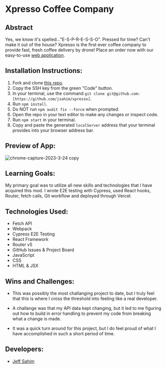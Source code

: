 # Xpresso Coffee Company

## Abstract

Yes, we know it's spelled..."E-S-P-R-E-S-S-O". Pressed for time? Can't make it out of the house? Xpresso is the first ever coffee company to provide fast, fresh coffee delivery by drone! Place an order now with our easy-to-use [web application](https://xpresso-coffee.vercel.app/home).

## Installation Instructions:
[//]: <>
1. Fork and clone [this repo](https://github.com/jsahim/xpresso).
1. Copy the SSH key from the green "Code" button.
1. In your terminal, use the command `git clone git@github.com:[https://github.com/jsahim/xpresso]`.
1. Run `npm install`.
1. Do NOT run `npm audit fix --force` when prompted.
1. Open the repo in your text editor to make any changes or inspect code.
1. Run `npm start` in your terminal.
1. Copy and paste the generated `localServer` address that your terminal provides into your browser address bar.


## Preview of App:

![chrome-capture-2023-3-24 copy](https://user-images.githubusercontent.com/107663888/233904204-acc8074d-f9b1-4fe7-8285-77244298032e.gif)

## Learning Goals:

My primary goal was to utilize all new skills and technologies that I have acquired this mod. I wrote E2E testing with Cypress, used React hooks, Router, fetch calls, Git workflow and deployed through Vercel.

## Technologies Used:
[//]: <>
- Fetch API
- Webpack
- Cypress E2E Testing
- React Framework
- Router v5
- GitHub Issues & Project Board
- JavaScript
- CSS
- HTML & JSX

## Wins and Challenges:

- This was possibly the most challanging project to date, but I truly feel that this is where I cross the threshold into feeling like a real developer.

- A challange was that my API data kept changing, but it led to me figuring out how to build in error handling to prevent my code from breaking what a change is made.

- It was a quick turn around for this project, but I do feel proud of what I have accomplished in such a short period of time.


## Developers:

- [Jeff Sahim](https://github.com/jsahim)
